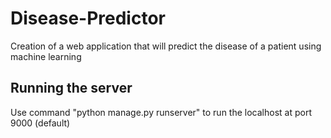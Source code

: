 # Disease-Predictor
Creation of a web application that will predict the disease of a patient using machine learning

## Running the server
Use command "python manage.py runserver" to run the localhost at port 9000 (default)